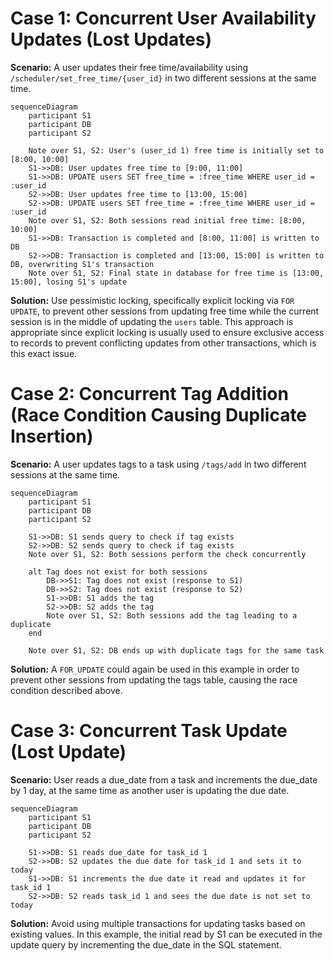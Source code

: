 # Case 1: Concurrent User Availability Updates (Lost Updates)
**Scenario:** A user updates their free time/availability using `/scheduler/set_free_time/{user_id}` in two different sessions at the same time.
```mermaid
sequenceDiagram
    participant S1
    participant DB
    participant S2

    Note over S1, S2: User's (user_id 1) free time is initially set to [8:00, 10:00]
    S1->>DB: User updates free time to [9:00, 11:00]
    S1->>DB: UPDATE users SET free_time = :free_time WHERE user_id = :user_id
    S2->>DB: User updates free time to [13:00, 15:00]
    S2->>DB: UPDATE users SET free_time = :free_time WHERE user_id = :user_id
    Note over S1, S2: Both sessions read initial free time: [8:00, 10:00]
    S1->>DB: Transaction is completed and [8:00, 11:00] is written to DB
    S2->>DB: Transaction is completed and [13:00, 15:00] is written to DB, overwriting S1's transaction
    Note over S1, S2: Final state in database for free time is [13:00, 15:00], losing S1's update    
```
**Solution:** Use pessimistic locking, specifically explicit locking via `FOR UPDATE`, to prevent other sessions from updating free time while the current session is in the middle of updating the `users` table. This approach is appropriate since explicit locking is usually used to ensure exclusive access to records to prevent conflicting updates from other transactions, which is this exact issue.

# Case 2: Concurrent Tag Addition (Race Condition Causing Duplicate Insertion)
**Scenario:** A user updates tags to a task using `/tags/add` in two different sessions at the same time.
```mermaid
sequenceDiagram
    participant S1
    participant DB
    participant S2

    S1->>DB: S1 sends query to check if tag exists
    S2->>DB: S2 sends query to check if tag exists
    Note over S1, S2: Both sessions perform the check concurrently

    alt Tag does not exist for both sessions
        DB->>S1: Tag does not exist (response to S1)
        DB->>S2: Tag does not exist (response to S2)
        S1->>DB: S1 adds the tag
        S2->>DB: S2 adds the tag
        Note over S1, S2: Both sessions add the tag leading to a duplicate
    end

    Note over S1, S2: DB ends up with duplicate tags for the same task    
```
**Solution:** A `FOR_UPDATE` could again be used in this example in order to prevent other sessions from updating the tags table, causing the race condition described above.

# Case 3: Concurrent Task Update (Lost Update)
**Scenario:** User reads a due_date from a task and increments the due_date by 1 day, at the same time as another user is updating the due date.
```mermaid
sequenceDiagram
    participant S1
    participant DB
    participant S2

    S1->>DB: S1 reads due_date for task_id 1
    S2->>DB: S2 updates the due date for task_id 1 and sets it to today
    S1->>DB: S1 increments the due date it read and updates it for task_id 1
    S2->>DB: S2 reads task_id 1 and sees the due date is not set to today
```
**Solution:** Avoid using multiple transactions for updating tasks based on existing values. In this example, the initial read by S1 can be executed in the update query by incrementing the due_date in the SQL statement.